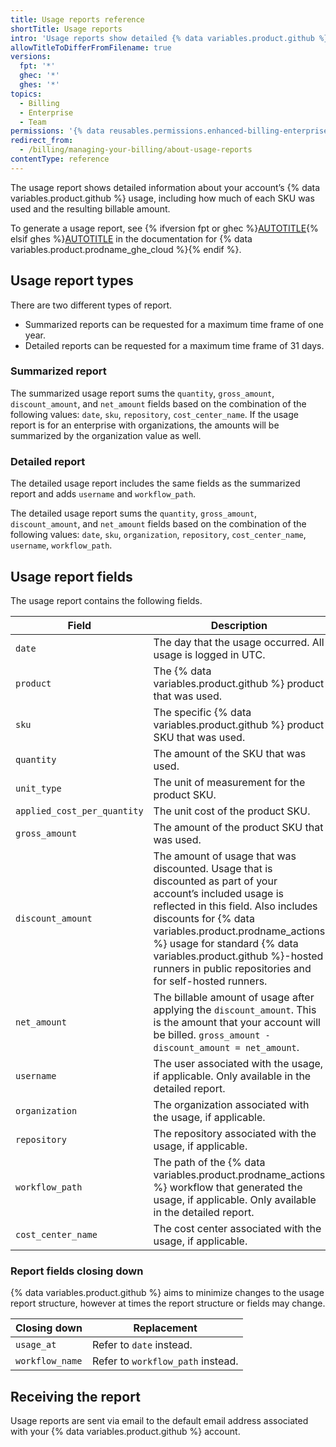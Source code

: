 ```yaml
---
title: Usage reports reference
shortTitle: Usage reports
intro: 'Usage reports show detailed {% data variables.product.github %} usage and billing information for your account.'
allowTitleToDifferFromFilename: true
versions:
  fpt: '*'
  ghec: '*'
  ghes: '*'
topics:
  - Billing
  - Enterprise
  - Team
permissions: '{% data reusables.permissions.enhanced-billing-enterprise %}'
redirect_from:
  - /billing/managing-your-billing/about-usage-reports
contentType: reference
---
```


The usage report shows detailed information about your account’s {% data variables.product.github %} usage, including how much of each SKU was used and the resulting billable amount.

To generate a usage report, see {% ifversion fpt or ghec %}[AUTOTITLE](/billing/managing-your-billing/gathering-insights-on-your-spending){% elsif ghes %}[AUTOTITLE](/enterprise-cloud@latest/billing/managing-your-billing/gathering-insights-on-your-spending) in the documentation for {% data variables.product.prodname_ghe_cloud %}{% endif %}.

## Usage report types

There are two different types of report.

* Summarized reports can be requested for a maximum time frame of one year.
* Detailed reports can be requested for a maximum time frame of 31 days.

### Summarized report

The summarized usage report sums the `quantity`, `gross_amount`, `discount_amount`, and `net_amount` fields based on the combination of the following values: `date`, `sku`, `repository`, `cost_center_name`. If the usage report is for an enterprise with organizations, the amounts will be summarized by the organization value as well.

### Detailed report

The detailed usage report includes the same fields as the summarized report and adds `username` and `workflow_path`.

The detailed usage report sums the `quantity`, `gross_amount`, `discount_amount`, and `net_amount` fields based on the combination of the following values:  `date`, `sku`, `organization`, `repository`, `cost_center_name`, `username`, `workflow_path`.

## Usage report fields

The usage report contains the following fields.

| Field                     | Description |
|---------------------------|-------------|
| `date`                   | The day that the usage occurred. All usage is logged in UTC. |
| `product`                | The {% data variables.product.github %} product that was used. |
| `sku`                    | The specific {% data variables.product.github %} product SKU that was used. |
| `quantity`               | The amount of the SKU that was used. |
| `unit_type`              | The unit of measurement for the product SKU. |
| `applied_cost_per_quantity` | The unit cost of the product SKU. |
| `gross_amount`           | The amount of the product SKU that was used. |
| `discount_amount`        | The amount of usage that was discounted. Usage that is discounted as part of your account’s included usage is reflected in this field. Also includes discounts for {% data variables.product.prodname_actions %} usage for standard {% data variables.product.github %}-hosted runners in public repositories and for self-hosted runners. |
| `net_amount`             | The billable amount of usage after applying the `discount_amount`. This is the amount that your account will be billed. `gross_amount - discount_amount = net_amount`. |
| `username`               | The user associated with the usage, if applicable. Only available in the detailed report. |
| `organization`           | The organization associated with the usage, if applicable. |
| `repository`             | The repository associated with the usage, if applicable. |
| `workflow_path`          | The path of the {% data variables.product.prodname_actions %} workflow that generated the usage, if applicable. Only available in the detailed report. |
| `cost_center_name`       | The cost center associated with the usage, if applicable. |

### Report fields closing down

{% data variables.product.github %} aims to minimize changes to the usage report structure, however at times the report structure or fields may change.

| Closing down   | Replacement         |
|--------------------|---------------------|
| `usage_at`         | Refer to `date` instead. |
| `workflow_name`    | Refer to `workflow_path` instead. |

## Receiving the report

Usage reports are sent via email to the default email address associated with your {% data variables.product.github %} account.
